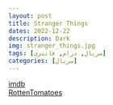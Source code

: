```yaml
---
layout: post
title: Stranger Things
dates: 2022-12-22
description: Dark
img: stranger_things.jpg
tags: [سریال, درام, فانتزی]
categories: [سریال]
---
```


[imdb](https://www.imdb.com/title/tt4574334/reference/)  
[RottenTomatoes](https://www.rottentomatoes.com/tv/stranger_things)